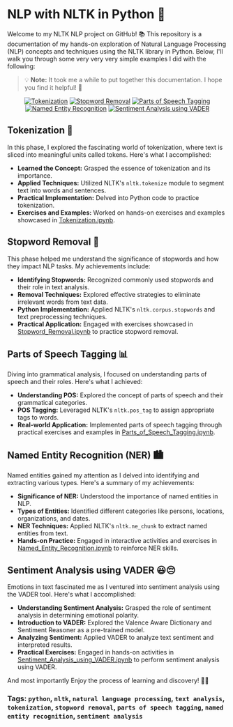 # **NLP with NLTK in Python** 🚀

Welcome to my NLTK NLP project on GitHub! 📚 This repository is a documentation of my hands-on exploration of Natural Language Processing (NLP) concepts and techniques using the NLTK library in Python. Below, I'll walk you through some very very very simple examples I did with the following:
> 💡 **Note:** It took me a while to put together this documentation. I hope you find it helpful! 👀

<p align="center">
  <a href="#tokenization"><img src="https://img.shields.io/badge/-Tokenization-purple?style=for-the-badge&logo=python" alt="Tokenization"></a>
  <a href="#stopword-removal"><img src="https://img.shields.io/badge/-Stopword%20Removal-purple?style=for-the-badge&logo=python" alt="Stopword Removal"></a>
  <a href="#parts-of-speech-tagging"><img src="https://img.shields.io/badge/-Parts%20of%20Speech%20Tagging-purple?style=for-the-badge&logo=python" alt="Parts of Speech Tagging"></a>
  <a href="#named-entity-recognition-ner"><img src="https://img.shields.io/badge/-Named%20Entity%20Recognition-purple?style=for-the-badge&logo=python" alt="Named Entity Recognition"></a>
  <a href="#sentiment-analysis-using-vader"><img src="https://img.shields.io/badge/-Sentiment%20Analysis%20using%20VADER-purple?style=for-the-badge&logo=python" alt="Sentiment Analysis using VADER"></a>
</p>

## **Tokenization** 📝
In this phase, I explored the fascinating world of tokenization, where text is sliced into meaningful units called tokens. Here's what I accomplished:

- **Learned the Concept:** Grasped the essence of tokenization and its importance.
- **Applied Techniques:** Utilized NLTK's `nltk.tokenize` module to segment text into words and sentences.
- **Practical Implementation:** Delved into Python code to practice tokenization.
- **Exercises and Examples:** Worked on hands-on exercises and examples showcased in [Tokenization.ipynb](Tokenization.ipynb).

## **Stopword Removal** 🛑
This phase helped me understand the significance of stopwords and how they impact NLP tasks. My achievements include:

- **Identifying Stopwords:** Recognized commonly used stopwords and their role in text analysis.
- **Removal Techniques:** Explored effective strategies to eliminate irrelevant words from text data.
- **Python Implementation:** Applied NLTK's `nltk.corpus.stopwords` and text preprocessing techniques.
- **Practical Application:** Engaged with exercises showcased in [Stopword_Removal.ipynb](Stopword_Removal.ipynb) to practice stopword removal.

## **Parts of Speech Tagging** 📊
Diving into grammatical analysis, I focused on understanding parts of speech and their roles. Here's what I achieved:

- **Understanding POS:** Explored the concept of parts of speech and their grammatical categories.
- **POS Tagging:** Leveraged NLTK's `nltk.pos_tag` to assign appropriate tags to words.
- **Real-world Application:** Implemented parts of speech tagging through practical exercises and examples in [Parts_of_Speech_Tagging.ipynb](Parts_of_Speech_Tagging.ipynb).

## **Named Entity Recognition (NER)** 🏙️
Named entities gained my attention as I delved into identifying and extracting various types. Here's a summary of my achievements:

- **Significance of NER:** Understood the importance of named entities in NLP.
- **Types of Entities:** Identified different categories like persons, locations, organizations, and dates.
- **NER Techniques:** Applied NLTK's `nltk.ne_chunk` to extract named entities from text.
- **Hands-on Practice:** Engaged in interactive activities and exercises in [Named_Entity_Recognition.ipynb](Named_Entity_Recognition.ipynb) to reinforce NER skills.

## **Sentiment Analysis using VADER** 😃😔
Emotions in text fascinated me as I ventured into sentiment analysis using the VADER tool. Here's what I accomplished:

- **Understanding Sentiment Analysis:** Grasped the role of sentiment analysis in determining emotional polarity.
- **Introduction to VADER:** Explored the Valence Aware Dictionary and Sentiment Reasoner as a pre-trained model.
- **Analyzing Sentiment:** Applied VADER to analyze text sentiment and interpreted results.
- **Practical Exercises:** Engaged in hands-on activities in [Sentiment_Analysis_using_VADER.ipynb](Sentiment_Analysis_using_VADER.ipynb) to perform sentiment analysis using VADER.

And most importantly Enjoy the process of learning and discovery! 🌟🐍

### **Tags:** `python`, `nltk`, `natural language processing`, `text analysis`, `tokenization`, `stopword removal`, `parts of speech tagging`, `named entity recognition`, `sentiment analysis`
